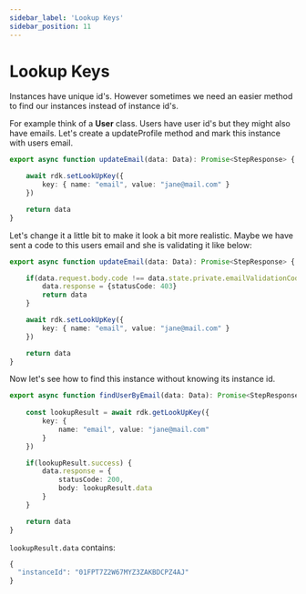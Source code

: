 ```yaml
---
sidebar_label: 'Lookup Keys'
sidebar_position: 11
---
```


# Lookup Keys

Instances have unique id's. However sometimes we need an easier method to find our instances instead of instance id's. 

For example think of a __User__ class. Users have user id's but they might also have emails. Let's create a updateProfile method and mark this instance with users email.

```typescript
export async function updateEmail(data: Data): Promise<StepResponse> {

    await rdk.setLookUpKey({
        key: { name: "email", value: "jane@mail.com" }
    })

    return data
}
```

Let's change it a little bit to make it look a bit more realistic. Maybe we have sent a code to this users email and she is validating it like below:

```typescript
export async function updateEmail(data: Data): Promise<StepResponse> {

    if(data.request.body.code !== data.state.private.emailValidationCode) {
        data.response = {statusCode: 403}
        return data
    }

    await rdk.setLookUpKey({
        key: { name: "email", value: "jane@mail.com" }
    })

    return data
}
```

Now let's see how to find this instance without knowing its instance id.

```typescript
export async function findUserByEmail(data: Data): Promise<StepResponse> {
    
    const lookupResult = await rdk.getLookUpKey({
        key: {
            name: "email", value: "jane@mail.com"
        }
    })

    if(lookupResult.success) {
        data.response = {
            statusCode: 200,
            body: lookupResult.data
        }
    }

    return data
}
```

```lookupResult.data``` contains:

```typescript
{
  "instanceId": "01FPT7Z2W67MYZ3ZAKBDCPZ4AJ"
}
```

